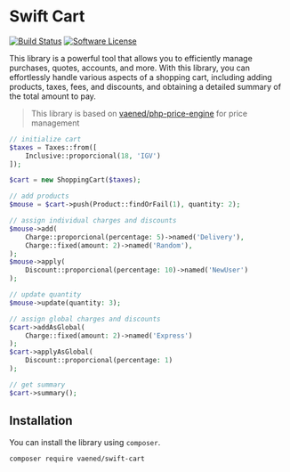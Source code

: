 # Swift Cart

[![Build Status](https://github.com/vaened/swift-cart/actions/workflows/tests.yml/badge.svg)](https://github.com/vaened/swift-cart/actions?query=workflow:Tests)
[![Software License](https://img.shields.io/badge/license-MIT-brightgreen.svg?style=flat-square)](license)

This library is a powerful tool that allows you to efficiently manage purchases, quotes, accounts, and more. With this library, you can effortlessly handle various aspects of a shopping cart, including adding products, taxes, fees, and discounts, and obtaining a detailed summary of the total amount to pay.

> This library is based on [vaened/php-price-engine](https://github.com/vaened/php-price-engine) for price management

```php
// initialize cart
$taxes = Taxes::from([
    Inclusive::proporcional(18, 'IGV')
]);

$cart = new ShoppingCart($taxes);

// add products
$mouse = $cart->push(Product::findOrFail(1), quantity: 2);

// assign individual charges and discounts
$mouse->add(
    Charge::proporcional(percentage: 5)->named('Delivery'),
    Charge::fixed(amount: 2)->named('Random'),
);
$mouse->apply(
    Discount::proporcional(percentage: 10)->named('NewUser')
);

// update quantity
$mouse->update(quantity: 3);

// assign global charges and discounts
$cart->addAsGlobal(
    Charge::fixed(amount: 2)->named('Express')
);
$cart->applyAsGlobal(
    Discount::proporcional(percentage: 1)
);

// get summary
$cart->summary();
```
## Installation

You can install the library using `composer`.

```shell
composer require vaened/swift-cart
```